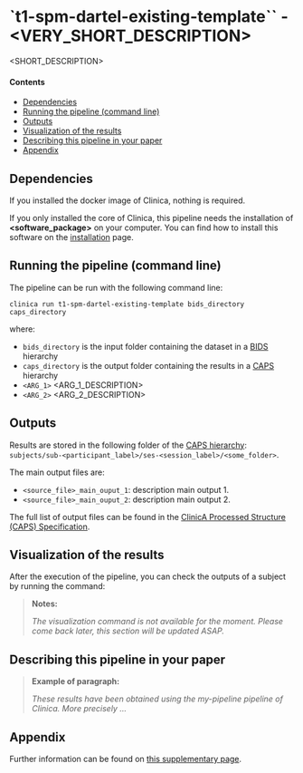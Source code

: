 # `t1-spm-dartel-existing-template`` - <VERY_SHORT_DESCRIPTION>

<SHORT_DESCRIPTION>


#### Contents

- [Dependencies](#dependencies)
- [Running the pipeline (command line)](#running-the-pipeline-command-line)
- [Outputs](#outputs)
- [Visualization of the results](#visualization-of-the-results)
- [Describing this pipeline in your paper](#describing-this-pipeline-in-your-paper)
- [Appendix](#appendix)


## Dependencies

If you installed the docker image of Clinica, nothing is required.

If you only installed the core of Clinica, this pipeline needs the installation of **<software_package>** on your computer. You can find how to install this software on the [installation](docs/BeforeYouInstall) page.

## Running the pipeline (command line)
The pipeline can be run with the following command line:
```
clinica run t1-spm-dartel-existing-template bids_directory caps_directory
```
where:
- `bids_directory` is the input folder containing the dataset in a [BIDS](docs/BIDS) hierarchy
- `caps_directory` is the output folder containing the results in a [CAPS](docs/CAPS) hierarchy
- `<ARG_1>` <ARG_1_DESCRIPTION>
- `<ARG_2>` <ARG_2_DESCRIPTION>

## Outputs

Results are stored in the following folder of the [CAPS hierarchy](docs/CAPS): `subjects/sub-<participant_label>/ses-<session_label>/<some_folder>`.

The main output files are:
- `<source_file>_main_ouput_1`: description main output 1.
- `<source_file>_main_ouput_2`: description main output 2.

The full list of output files can be found in the [ClinicA Processed Structure (CAPS) Specification](https://docs.google.com/document/d/14mjXbqRceHK0fD0BIONniLK713zY7DbQHJEV7kxqsd8/edit#heading=h.f4ddnk971gkn).


## Visualization of the results
After the execution of the pipeline, you can check the outputs of a subject by running the command:
> **Notes:**
>
> _The visualization command is not available for the moment. Please come back later, this section will be updated ASAP._


## Describing this pipeline in your paper

> **Example of paragraph:**
>
>_These results have been obtained using the my-pipeline pipeline of Clinica. More precisely ..._

## Appendix
Further information can be found on [this supplementary page](docs/Pipelines/<My_Pipeline_Appendix>).